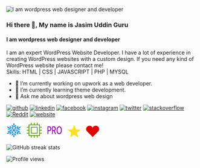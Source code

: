 ![I am wordpress web designer and developer](https://media-exp1.licdn.com/dms/image/C5616AQEAz3quLRc1fQ/profile-displaybackgroundimage-shrink_200_800/0/1609101589997?e=1649894400&v=beta&t=_ovxPVID9vOnhqpBnajcXefqBA2lGEzFdKbmI8iXZos)


### Hi there 👋, My name is Jasim Uddin Guru
#### I am wordpress web designer and developer


I am an expert WordPress Website Developer. I have a lot of experience in creating WordPress websites with a custom design. If you need any kind of WordPress website please contact me! 
<br>
Skills: HTML | CSS | JAVASCRIPT | PHP | MYSQL

- 🔭 I’m currently working on upwork as a web developer. 
- 🌱 I’m currently learning theme development. 
- 💬 Ask me about wordpress web design  


[<img src='https://cdn.jsdelivr.net/npm/simple-icons@3.0.1/icons/github.svg' alt='github' height='40'>](https://github.com/jasimuddinguru)  [<img src='https://cdn.jsdelivr.net/npm/simple-icons@3.0.1/icons/linkedin.svg' alt='linkedin' height='40'>](https://www.linkedin.com/in/jasimuddinguru/)  [<img src='https://cdn.jsdelivr.net/npm/simple-icons@3.0.1/icons/facebook.svg' alt='facebook' height='40'>](https://www.facebook.com/jasimuddinguru)  [<img src='https://cdn.jsdelivr.net/npm/simple-icons@3.0.1/icons/instagram.svg' alt='instagram' height='40'>](https://www.instagram.com/jasimuddinguru/)  [<img src='https://cdn.jsdelivr.net/npm/simple-icons@3.0.1/icons/twitter.svg' alt='twitter' height='40'>](https://twitter.com/jasimuddinguru)  [<img src='https://cdn.jsdelivr.net/npm/simple-icons@3.0.1/icons/stackoverflow.svg' alt='stackoverflow' height='40'>](https://stackoverflow.com/users/jasimuddinguru)  [<img src='https://cdn.jsdelivr.net/npm/simple-icons@3.0.1/icons/reddit.svg' alt='Reddit' height='40'>](https://www.reddit.com/user/jasimuddinguru)  [<img src='https://cdn.jsdelivr.net/npm/simple-icons@3.0.1/icons/icloud.svg' alt='website' height='40'>](jasimuddinguru.com)  

<a href='https://archiveprogram.github.com/'><img src='https://raw.githubusercontent.com/acervenky/animated-github-badges/master/assets/acbadge.gif' width='40' height='40'></a> <a href='https://docs.github.com/en/developers'><img src='https://raw.githubusercontent.com/acervenky/animated-github-badges/master/assets/devbadge.gif' width='40' height='40'></a> <a href='https://github.com/pricing'><img src='https://raw.githubusercontent.com/acervenky/animated-github-badges/master/assets/pro.gif' width='40' height='40'></a> <a href='https://stars.github.com/'><img src='https://raw.githubusercontent.com/acervenky/animated-github-badges/master/assets/starbadge.gif' width='35' height='35'></a> <a href='https://docs.github.com/en/github/supporting-the-open-source-community-with-github-sponsors'><img src='https://raw.githubusercontent.com/acervenky/animated-github-badges/master/assets/sponsorbadge.gif' width='35' height='35'></a> 

![GitHub streak stats](https://github-readme-streak-stats.herokuapp.com/?user=jasimuddinguru)  

![Profile views](https://gpvc.arturio.dev/jasimuddinguru)  
